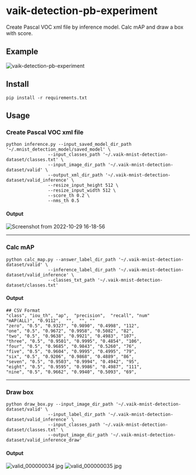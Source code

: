 # vaik-detection-pb-experiment

Create Pascal VOC xml file by inference model. Calc mAP and draw a box with score.

## Example

![vaik-detection-pb-experiment](https://user-images.githubusercontent.com/116471878/198854899-a6628136-3124-4401-a8f7-806f0cf6d6dd.png)


## Install

```shell
pip install -r requirements.txt
```

## Usage

### Create Pascal VOC xml file

```shell
python inference.py --input_saved_model_dir_path '~/.mnist_detection_model/saved_model' \
                --input_classes_path '~/.vaik-mnist-detection-dataset/classes.txt' \
                --input_image_dir_path '~/.vaik-mnist-detection-dataset/valid' \
                --output_xml_dir_path '~/.vaik-mnist-detection-dataset/valid_inference' \
                --resize_input_height 512 \
                --resize_input_width 512 \
                --score_th 0.2 \
                --nms_th 0.5
```

#### Output

![Screenshot from 2022-10-29 16-18-56](https://user-images.githubusercontent.com/116471878/198819253-0c56c4f5-6e5f-4d7a-99ad-ab49dec985b0.png)

-----

### Calc mAP

```shell
python calc_map.py --answer_label_dir_path '~/.vaik-mnist-detection-dataset/valid' \
                --inference_label_dir_path '~/.vaik-mnist-detection-dataset/valid_inference' \
                --classes_txt_path '~/.vaik-mnist-detection-dataset/classes.txt'
```

#### Output

``` text
## CSV Format
"class", "iou_th", "ap",  "precision",  "recall", "num" 
"mAP(ALL)", "0.9112",  "",  "", ""
"zero", "0.5", "0.9327", "0.9890", "0.4998", "112", 
"one", "0.5", "0.9672", "0.9958", "0.5082", "82", 
"two", "0.5", "0.9638", "0.9921", "0.4983", "107", 
"three", "0.5", "0.9501", "0.9995", "0.4854", "106", 
"four", "0.5", "0.9685", "0.9843", "0.5260", "76", 
"five", "0.5", "0.9604", "0.9995", "0.4995", "79", 
"six", "0.5", "0.9206", "0.9868", "0.4889", "86", 
"seven", "0.5", "0.9503", "0.9994", "0.4942", "95", 
"eight", "0.5", "0.9595", "0.9986", "0.4987", "111", 
"nine", "0.5", "0.9662", "0.9940", "0.5093", "69", 
```

----

### Draw box

```shell
python draw_box.py --input_image_dir_path '~/.vaik-mnist-detection-dataset/valid' \
                --input_label_dir_path '~/.vaik-mnist-detection-dataset/valid_inference' \
                --input_classes_path '~/.vaik-mnist-detection-dataset/classes.txt' \
                --output_image_dir_path '~/.vaik-mnist-detection-dataset/valid_inference_draw'
```

#### Output

![valid_000000034 jpg](https://user-images.githubusercontent.com/116471878/198824432-53eb0f31-255b-4c87-9147-f255ea48be9f.png)
![valid_000000035 jpg](https://user-images.githubusercontent.com/116471878/198824436-cf78def9-eb50-4ec1-a5cd-7c9f26ff05ac.png)